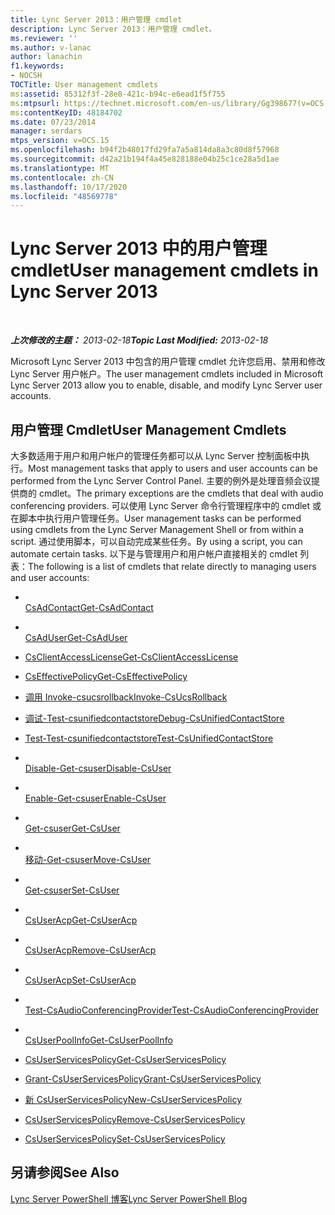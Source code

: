 ```yaml
---
title: Lync Server 2013：用户管理 cmdlet
description: Lync Server 2013：用户管理 cmdlet。
ms.reviewer: ''
ms.author: v-lanac
author: lanachin
f1.keywords:
- NOCSH
TOCTitle: User management cmdlets
ms:assetid: 85312f3f-28e8-421c-b94c-e6ead1f5f755
ms:mtpsurl: https://technet.microsoft.com/en-us/library/Gg398677(v=OCS.15)
ms:contentKeyID: 48184702
ms.date: 07/23/2014
manager: serdars
mtps_version: v=OCS.15
ms.openlocfilehash: b94f2b48017fd29fa7a5a814da8a3c80d8f57968
ms.sourcegitcommit: d42a21b194f4a45e828188e04b25c1ce28a5d1ae
ms.translationtype: MT
ms.contentlocale: zh-CN
ms.lasthandoff: 10/17/2020
ms.locfileid: "48569778"
---
```

# <a name="user-management-cmdlets-in-lync-server-2013"></a><span data-ttu-id="53cbd-103">Lync Server 2013 中的用户管理 cmdlet</span><span class="sxs-lookup"><span data-stu-id="53cbd-103">User management cmdlets in Lync Server 2013</span></span>

<div data-xmlns="http://www.w3.org/1999/xhtml">

<div class="topic" data-xmlns="http://www.w3.org/1999/xhtml" data-msxsl="urn:schemas-microsoft-com:xslt" data-cs="https://msdn.microsoft.com/">

<div data-asp="https://msdn2.microsoft.com/asp">



</div>

<div id="mainSection">

<div id="mainBody">

<span> </span>

<span data-ttu-id="53cbd-104">_**上次修改的主题：** 2013-02-18_</span><span class="sxs-lookup"><span data-stu-id="53cbd-104">_**Topic Last Modified:** 2013-02-18_</span></span>

<span data-ttu-id="53cbd-105">Microsoft Lync Server 2013 中包含的用户管理 cmdlet 允许您启用、禁用和修改 Lync Server 用户帐户。</span><span class="sxs-lookup"><span data-stu-id="53cbd-105">The user management cmdlets included in Microsoft Lync Server 2013 allow you to enable, disable, and modify Lync Server user accounts.</span></span>

<div>

## <a name="user-management-cmdlets"></a><span data-ttu-id="53cbd-106">用户管理 Cmdlet</span><span class="sxs-lookup"><span data-stu-id="53cbd-106">User Management Cmdlets</span></span>

<span data-ttu-id="53cbd-107">大多数适用于用户和用户帐户的管理任务都可以从 Lync Server 控制面板中执行。</span><span class="sxs-lookup"><span data-stu-id="53cbd-107">Most management tasks that apply to users and user accounts can be performed from the Lync Server Control Panel.</span></span> <span data-ttu-id="53cbd-108">主要的例外是处理音频会议提供商的 cmdlet。</span><span class="sxs-lookup"><span data-stu-id="53cbd-108">The primary exceptions are the cmdlets that deal with audio conferencing providers.</span></span> <span data-ttu-id="53cbd-109">可以使用 Lync Server 命令行管理程序中的 cmdlet 或在脚本中执行用户管理任务。</span><span class="sxs-lookup"><span data-stu-id="53cbd-109">User management tasks can be performed using cmdlets from the Lync Server Management Shell or from within a script.</span></span> <span data-ttu-id="53cbd-110">通过使用脚本，可以自动完成某些任务。</span><span class="sxs-lookup"><span data-stu-id="53cbd-110">By using a script, you can automate certain tasks.</span></span> <span data-ttu-id="53cbd-111">以下是与管理用户和用户帐户直接相关的 cmdlet 列表：</span><span class="sxs-lookup"><span data-stu-id="53cbd-111">The following is a list of cmdlets that relate directly to managing users and user accounts:</span></span>

  - <span></span>  
    [<span data-ttu-id="53cbd-112">CsAdContact</span><span class="sxs-lookup"><span data-stu-id="53cbd-112">Get-CsAdContact</span></span>](https://docs.microsoft.com/powershell/module/skype/Get-CsAdContact)

<!-- end list -->

  - <span></span>  
    [<span data-ttu-id="53cbd-113">CsAdUser</span><span class="sxs-lookup"><span data-stu-id="53cbd-113">Get-CsAdUser</span></span>](https://docs.microsoft.com/powershell/module/skype/Get-CsAdUser)

<!-- end list -->

  - [<span data-ttu-id="53cbd-114">CsClientAccessLicense</span><span class="sxs-lookup"><span data-stu-id="53cbd-114">Get-CsClientAccessLicense</span></span>](https://docs.microsoft.com/powershell/module/skype/Get-CsClientAccessLicense)

<!-- end list -->

  - [<span data-ttu-id="53cbd-115">CsEffectivePolicy</span><span class="sxs-lookup"><span data-stu-id="53cbd-115">Get-CsEffectivePolicy</span></span>](https://docs.microsoft.com/powershell/module/skype/Get-CsEffectivePolicy)

<!-- end list -->

  - [<span data-ttu-id="53cbd-116">调用 Invoke-csucsrollback</span><span class="sxs-lookup"><span data-stu-id="53cbd-116">Invoke-CsUcsRollback</span></span>](https://docs.microsoft.com/powershell/module/skype/Invoke-CsUcsRollback)

<!-- end list -->

  - [<span data-ttu-id="53cbd-117">调试-Test-csunifiedcontactstore</span><span class="sxs-lookup"><span data-stu-id="53cbd-117">Debug-CsUnifiedContactStore</span></span>](https://docs.microsoft.com/powershell/module/skype/Debug-CsUnifiedContactStore)

  - [<span data-ttu-id="53cbd-118">Test-Test-csunifiedcontactstore</span><span class="sxs-lookup"><span data-stu-id="53cbd-118">Test-CsUnifiedContactStore</span></span>](https://docs.microsoft.com/powershell/module/skype/Test-CsUnifiedContactStore)

<!-- end list -->

  - <span></span>  
    [<span data-ttu-id="53cbd-119">Disable-Get-csuser</span><span class="sxs-lookup"><span data-stu-id="53cbd-119">Disable-CsUser</span></span>](https://docs.microsoft.com/powershell/module/skype/Disable-CsUser)

  - <span></span>  
    [<span data-ttu-id="53cbd-120">Enable-Get-csuser</span><span class="sxs-lookup"><span data-stu-id="53cbd-120">Enable-CsUser</span></span>](https://docs.microsoft.com/powershell/module/skype/Enable-CsUser)

  - <span></span>  
    [<span data-ttu-id="53cbd-121">Get-csuser</span><span class="sxs-lookup"><span data-stu-id="53cbd-121">Get-CsUser</span></span>](https://docs.microsoft.com/powershell/module/skype/Get-CsUser)

  - <span></span>  
    [<span data-ttu-id="53cbd-122">移动-Get-csuser</span><span class="sxs-lookup"><span data-stu-id="53cbd-122">Move-CsUser</span></span>](https://docs.microsoft.com/powershell/module/skype/Move-CsUser)

  - <span></span>  
    [<span data-ttu-id="53cbd-123">Get-csuser</span><span class="sxs-lookup"><span data-stu-id="53cbd-123">Set-CsUser</span></span>](https://docs.microsoft.com/powershell/module/skype/Set-CsUser)

<!-- end list -->

  - <span></span>  
    [<span data-ttu-id="53cbd-124">CsUserAcp</span><span class="sxs-lookup"><span data-stu-id="53cbd-124">Get-CsUserAcp</span></span>](https://docs.microsoft.com/powershell/module/skype/Get-CsUserAcp)

  - <span></span>  
    [<span data-ttu-id="53cbd-125">CsUserAcp</span><span class="sxs-lookup"><span data-stu-id="53cbd-125">Remove-CsUserAcp</span></span>](https://docs.microsoft.com/powershell/module/skype/Remove-CsUserAcp)

  - <span></span>  
    [<span data-ttu-id="53cbd-126">CsUserAcp</span><span class="sxs-lookup"><span data-stu-id="53cbd-126">Set-CsUserAcp</span></span>](https://docs.microsoft.com/powershell/module/skype/Set-CsUserAcp)

  - <span></span>  
    [<span data-ttu-id="53cbd-127">Test-CsAudioConferencingProvider</span><span class="sxs-lookup"><span data-stu-id="53cbd-127">Test-CsAudioConferencingProvider</span></span>](https://docs.microsoft.com/powershell/module/skype/Test-CsAudioConferencingProvider)

<!-- end list -->

  - <span></span>  
    [<span data-ttu-id="53cbd-128">CsUserPoolInfo</span><span class="sxs-lookup"><span data-stu-id="53cbd-128">Get-CsUserPoolInfo</span></span>](https://docs.microsoft.com/powershell/module/skype/Get-CsUserPoolInfo)

<!-- end list -->

  - [<span data-ttu-id="53cbd-129">CsUserServicesPolicy</span><span class="sxs-lookup"><span data-stu-id="53cbd-129">Get-CsUserServicesPolicy</span></span>](https://docs.microsoft.com/powershell/module/skype/Get-CsUserServicesPolicy)

  - [<span data-ttu-id="53cbd-130">Grant-CsUserServicesPolicy</span><span class="sxs-lookup"><span data-stu-id="53cbd-130">Grant-CsUserServicesPolicy</span></span>](https://docs.microsoft.com/powershell/module/skype/Grant-CsUserServicesPolicy)

  - [<span data-ttu-id="53cbd-131">新 CsUserServicesPolicy</span><span class="sxs-lookup"><span data-stu-id="53cbd-131">New-CsUserServicesPolicy</span></span>](https://docs.microsoft.com/powershell/module/skype/New-CsUserServicesPolicy)

  - [<span data-ttu-id="53cbd-132">CsUserServicesPolicy</span><span class="sxs-lookup"><span data-stu-id="53cbd-132">Remove-CsUserServicesPolicy</span></span>](https://docs.microsoft.com/powershell/module/skype/Remove-CsUserServicesPolicy)

  - [<span data-ttu-id="53cbd-133">CsUserServicesPolicy</span><span class="sxs-lookup"><span data-stu-id="53cbd-133">Set-CsUserServicesPolicy</span></span>](https://docs.microsoft.com/powershell/module/skype/Set-CsUserServicesPolicy)

</div>

<div>

## <a name="see-also"></a><span data-ttu-id="53cbd-134">另请参阅</span><span class="sxs-lookup"><span data-stu-id="53cbd-134">See Also</span></span>


[<span data-ttu-id="53cbd-135">Lync Server PowerShell 博客</span><span class="sxs-lookup"><span data-stu-id="53cbd-135">Lync Server PowerShell Blog</span></span>](https://go.microsoft.com/fwlink/p/?linkid=203150)  
  

</div>

</div>

<span> </span>

</div>

</div>

</div>

